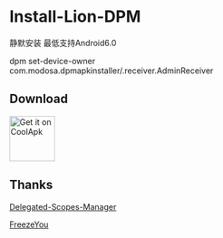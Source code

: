 # Install-Lion-DPM

静默安装 最低支持Android6.0

dpm set-device-owner com.modosa.dpmapkinstaller/.receiver.AdminReceiver

## Download
[<img src="https://www.coolapk.com/static/images/header-logo.png"
     alt="Get it on CoolApk"
     height="80">](https://www.coolapk.com/apk/com.modosa.dpmapkinstaller)
     
## Thanks


[Delegated-Scopes-Manager](https://github.com/heruoxin/Delegated-Scopes-Manager)

[FreezeYou](https://github.com/Playhi/FreezeYou)

